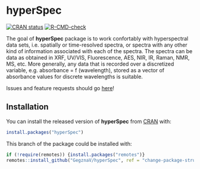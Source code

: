 
# hyperSpec

<!-- badges: start -->
[![CRAN status](https://www.r-pkg.org/badges/version/hyperSpec)](https://cran.r-project.org/package=hyperSpec)
[![R-CMD-check](https://github.com/GegznaV/hyperSpec/workflows/R-CMD-check/badge.svg?branch=change-package-structure)](https://github.com/GegznaV/hyperSpec/actions)
<!-- badges: end -->

The goal of **hyperSpec** package is to work confortably with hyperspectral data sets, i.e. spatially or time-resolved spectra, or spectra with any other kind of information associated with each of the spectra.
The spectra can be data as obtained in XRF, UV/VIS, Fluorescence, AES, NIR, IR, Raman, NMR, MS, etc.
More generally, any data that is recorded over a discretized variable, e.g. absorbance = f (wavelength), stored as a vector of absorbance values for discrete wavelengths is suitable.

Issues and feature requests should go [here](https://github.com/cbeleites/hyperSpec/issues)!

## Installation

You can install the released version of **hyperSpec** from [CRAN](https://CRAN.R-project.org) with:

``` r
install.packages("hyperSpec")
```

This branch of the package could be installed with:

``` r 
if (!require(remotes)) {install.packages("remotes")}
remotes::install_github("GegznaV/hyperSpec", ref = "change-package-structure")
```

